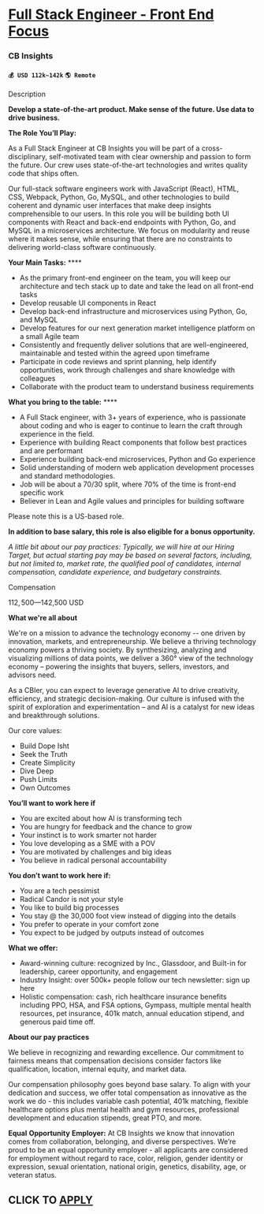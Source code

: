 # [Full Stack Engineer - Front End Focus](https://www.remotewlb.com/apply/full-stack-engineer-front-end-focus)  
### CB Insights  
#### `💰 USD 112k~142k` `🌎 Remote`  

Description

**Develop a state-of-the-art product. Make sense of the future. Use data to drive business.**

**The Role You’ll Play:**

As a Full Stack Engineer at CB Insights you will be part of a cross-disciplinary, self-motivated team with clear ownership and passion to form the future. Our crew uses state-of-the-art technologies and writes quality code that ships often.

Our full-stack software engineers work with JavaScript (React), HTML, CSS, Webpack, Python, Go, MySQL, and other technologies to build coherent and dynamic user interfaces that make deep insights comprehensible to our users. In this role you will be building both UI components with React and back-end endpoints with Python, Go, and MySQL in a microservices architecture. We focus on modularity and reuse where it makes sense, while ensuring that there are no constraints to delivering world-class software continuously.

**Your Main Tasks:** ****

  * As the primary front-end engineer on the team, you will keep our architecture and tech stack up to date and take the lead on all front-end tasks
  * Develop reusable UI components in React 
  * Develop back-end infrastructure and microservices using Python, Go, and MySQL
  * Develop features for our next generation market intelligence platform on a small Agile team
  * Consistently and frequently deliver solutions that are well-engineered, maintainable and tested within the agreed upon timeframe
  * Participate in code reviews and sprint planning, help identify opportunities, work through challenges and share knowledge with colleagues
  * Collaborate with the product team to understand business requirements

**What you bring to the table:** ****

  * A Full Stack engineer, with 3+ years of experience, who is passionate about coding and who is eager to continue to learn the craft through experience in the field.
  * Experience with building React components that follow best practices and are performant
  * Experience building back-end microservices, Python and Go experience 
  * Solid understanding of modern web application development processes and standard methodologies. 
  * Job will be about a 70/30 split, where 70% of the time is front-end specific work
  * Believer in Lean and Agile values and principles for building software

Please note this is a US-based role.

**In addition to base salary, this role is also eligible for a bonus opportunity.**

_A little bit about our pay practices: Typically, we will hire at our Hiring Target, but actual starting pay may be based on several factors, including, but not limited to, market rate, the qualified pool of candidates, internal compensation, candidate experience, and budgetary constraints._

Compensation

$112,500—$142,500 USD

 **What we're all about**

We're on a mission to advance the technology economy -- one driven by innovation, markets, and entrepreneurship. We believe a thriving technology economy powers a thriving society. By synthesizing, analyzing and visualizing millions of data points, we deliver a 360° view of the technology economy – powering the insights that buyers, sellers, investors, and advisors need.

As a CBIer, you can expect to leverage generative AI to drive creativity, efficiency, and strategic decision-making. Our culture is infused with the spirit of exploration and experimentation – and AI is a catalyst for new ideas and breakthrough solutions.

Our core values:

  * Build Dope Isht 
  * Seek the Truth 
  * Create Simplicity 
  * Dive Deep 
  * Push Limits 
  * Own Outcomes

**You’ll want to work here if**

  * You are excited about how AI is transforming tech 
  * You are hungry for feedback and the chance to grow 
  * Your instinct is to work smarter not harder 
  * You love developing as a SME with a POV
  * You are motivated by challenges and big ideas 
  * You believe in radical personal accountability 

**You don’t want to work here if:**

  * You are a tech pessimist 
  * Radical Candor is not your style 
  * You like to build big processes 
  * You stay @ the 30,000 foot view instead of digging into the details 
  * You prefer to operate in your comfort zone 
  * You expect to be judged by outputs instead of outcomes 

**What we offer:**

  * Award-winning culture: recognized by Inc., Glassdoor, and Built-in for leadership, career opportunity, and engagement 
  * Industry Insight: over 500k+ people follow our tech newsletter: sign up here
  * Holistic compensation: cash, rich healthcare insurance benefits including PPO, HSA, and FSA options, Gympass, multiple mental health resources, pet insurance, 401k match, annual education stipend, and generous paid time off. 

**About our pay practices**

We believe in recognizing and rewarding excellence. Our commitment to fairness means that compensation decisions consider factors like qualification, location, internal equity, and market data.  
  
Our compensation philosophy goes beyond base salary. To align with your dedication and success, we offer total compensation as innovative as the work we do - this includes variable cash potential, 401k matching, flexible healthcare options plus mental health and gym resources, professional development and education stipends, great PTO, and more.

**Equal** **Opportunity** **Employer:** At CB Insights we know that innovation comes from collaboration, belonging, and diverse perspectives. We’re proud to be an equal opportunity employer - all applicants are considered for employment without regard to race, color, religion, gender identity or expression, sexual orientation, national origin, genetics, disability, age, or veteran status.

  
## CLICK TO [APPLY](https://www.remotewlb.com/apply/full-stack-engineer-front-end-focus)

